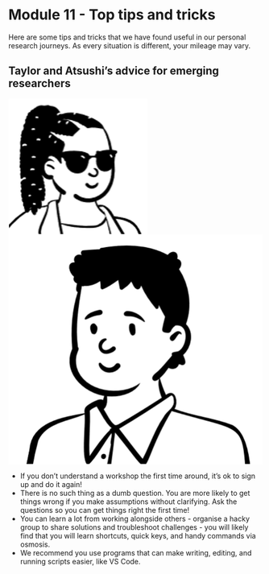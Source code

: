 # Module 11 - Top tips and tricks

Here are some tips and tricks that we have found useful in our personal research journeys. As every situation is different, your mileage may vary. 

## Taylor and Atsushi’s advice for emerging researchers

<body>

  <div>
    <div style="float: left;">
        <img src="https://github.com/GenomicsAotearoa/data-management-resources/blob/main/docs/figures/Taylor-profile.png?raw=true" style="float:left;" alt="Profile image of Taylor Smith"/>
    </div>
    <div style="float: left;">
    <div style="float: right;">
        <img src="https://github.com/GenomicsAotearoa/data-management-resources/blob/main/docs/figures/Atsushi-profile.png?raw=true" style="float:left;" alt="Profile image of Dr Atsushi Sato"/>
    </div>
    <div style="float: right;">
        <ul>
        <li>If you don’t understand a workshop the first time around, it’s ok to sign up and do it again!</li>
        <li>There is no such thing as a dumb question. You are more likely to get things wrong if you make assumptions without clarifying. Ask the questions so you can get things right the first time!</li>
        <li>You can learn a lot from working alongside others - organise a hacky group to share solutions and troubleshoot challenges - you will likely find that you will learn shortcuts, quick keys, and handy commands via osmosis.</li>
        <li>We recommend you use programs that can make writing, editing, and running scripts easier, like VS Code.</li>
    </div>
  </div>






